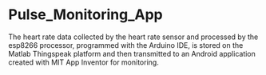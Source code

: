 # Pulse_Monitoring_App

The heart rate data collected by the heart rate sensor and processed by the esp8266 processor, programmed with the Arduino IDE, is stored on the Matlab Thingspeak platform and then transmitted to an Android application created with MIT App Inventor for monitoring.
